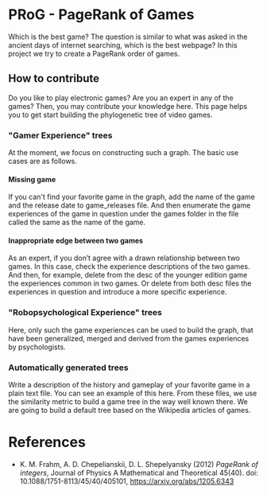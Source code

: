 # PRoG - PageRank of Games
Which is the best game? The question is similar to what was asked in the ancient days of internet searching, which is the best webpage? In this project we try to create a PageRank order of games.

## How to contribute
Do you like to play electronic games? Are you an expert in any of the games?
Then, you may contribute your knowledge here. This page helps you to get start building the phylogenetic tree of video games.

### "Gamer Experience" trees
At the moment, we focus on constructing such a graph. The basic use cases are as follows.

#### Missing game
If you can't find your favorite game in the graph, add the name of the game and the release date to game_releases file. And then enumerate the game experiences of the game in question under the games folder in the file called the same as the name of the game.

#### Inappropriate edge between two games
As an expert, if you don’t agree with a drawn relationship between two games. In this case, check the experience descriptions of the two games. And then, for example, delete from the desc of the younger edition game the experiences common in two games. Or delete from both desc files the experiences in question and introduce a more specific experience.

### "Robopsychological Experience" trees
Here, only such the game experiences can be used to build the graph, that have been generalized, merged and derived from the games experiences by psychologists.

### Automatically generated trees
Write a description of the history and gameplay of your favorite game in a plain text file. You can see an example of this here. From these files, we use the similarity metric to build a game tree in the way well known there. We are going to build a default tree based on the Wikipedia articles of games.

# References
- K. M. Frahm, A. D. Chepelianskii, D. L. Shepelyansky (2012) *PageRank of integers*, Journal of Physics A Mathematical and Theoretical 45(40). doi: 10.1088/1751-8113/45/40/405101, https://arxiv.org/abs/1205.6343

